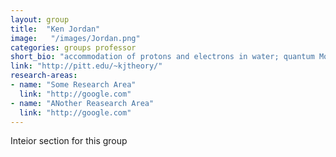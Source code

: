 ```yaml
---
layout: group
title:  "Ken Jordan"
image:   "/images/Jordan.png"
categories: groups professor
short_bio: "accommodation of protons and electrons in water; quantum Monte Carlo simulations)"
link: "http://pitt.edu/~kjtheory/"
research-areas: 
- name: "Some Research Area"
  link: "http://google.com"
- name: "ANother Reasearch Area"
  link: "http://google.com"	
---
```

Inteior section for this group 